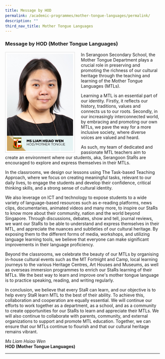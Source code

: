 ```yaml
---
title: Message by HOD
permalink: /academic-programmes/mother-tongue-languages/permalink/
description: ""
third_nav_title: Mother Tongue Languages
---
```

### Message by HOD (Mother Tongue Languages)

<img src="/images/School%20Management%20Team/Liam%20Hsiao%20Wen.jpg" style="width:215px; height:315px; margin-right:20px; border:0.5px solid Gainsboro; padding: 5px" align="Left">

In Serangoon Secondary School, the Mother Tongue Department plays a crucial role in preserving and promoting the richness of our cultural heritage through the teaching and learning of the Mother Tongue Languages (MTLs).

Learning a MTL is an essential part of our identity. Firstly, it reflects our history, traditions, values and connects us to our roots. Secondly, in our increasingly interconnected world, by embracing and promoting our own MTLs, we pave the way for a more inclusive society, where diverse voices are valued and heard.

As such, my team of dedicated and passionate MTL teachers aim to create an environment where our students, aka, Serangoon StaRs are encouraged to explore and express themselves in their MTLs.

In the classrooms, we design our lessons using The Task-based Teaching Approach, where we focus on creating meaningful tasks, relevant to our daily lives, to engage the students and develop their confidence, critical thinking skills, and a strong sense of cultural identity.

We also leverage on ICT and technology to expose students to a wide variety of language-based resources such as e-reading platforms, news clips, documentaries, animated videos and many more, to inspire our StaRs to know more about their community, nation and the world beyond Singapore. Through discussions, debates, show and tell, journal reviews, we want our StaRs to be able to understand and express themselves in their MTL, and appreciate the nuances and subtleties of our cultural heritage. By exposing them to the different forms of media, workshops, and utilizing language learning tools, we believe that everyone can make significant improvements in their language proficiency.

Beyond the classrooms, we celebrate the beauty of our MTLs by organising in-house cultural events such as the MT Fortnight and Camp, local learning journeys to the various Heritage Centres, Art Houses and Museums, as well as overseas immersion programmes to enrich our StaRs learning of their MTLs. We  the best way to learn and improve one's mother tongue language is to practice speaking, reading, and writing regularly.

In conclusion, we believe that every StaR can learn, and our objective is to help every StaR learn MTL to the best of their ability. To achieve this, collaboration and cooperation are equally essential. We will continue our efforts to work together as a department, as a school, and as a community to create opportunities for our StaRs to learn and appreciate their MTLs. We will also continue to collaborate with parents, community, and external organizations to support and promote MTL education. Together, we can ensure that our MTLs continue to flourish and that our cultural heritage remains vibrant.

*Ms Liam Hsiao Wen*
<br>**HOD (Mother Tongue Languages)**

<hr>